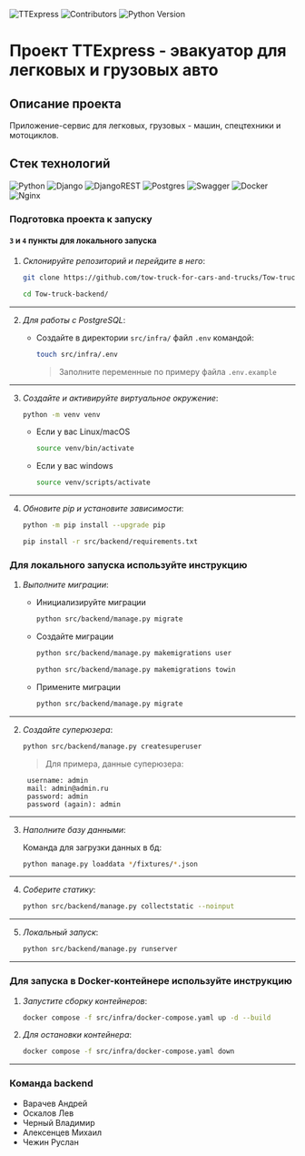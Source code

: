 ![TTExpress](https://github.com/tow-truck-for-cars-and-trucks/Tow-truck-backend/actions/workflows/main.yml/badge.svg) 
![Contributors](https://img.shields.io/github/contributors/tow-truck-for-cars-and-trucks/Tow-truck-backend)
![Python Version](https://img.shields.io/pypi/pyversions/django)


# Проект TTExpress - эвакуатор для легковых и грузовых авто

## Описание проекта
Приложение-сервис для легковых, грузовых - машин, спецтехники и мотоциклов.

## Стек технологий
![Python](https://img.shields.io/badge/python-3670A0?style=for-the-badge&logo=python&logoColor=ffdd54)
![Django](https://img.shields.io/badge/django-%23092E20.svg?style=for-the-badge&logo=django&logoColor=white) ![DjangoREST](https://img.shields.io/badge/DJANGO-REST-ff1709?style=for-the-badge&logo=django&logoColor=white&color=ff1709&labelColor=gray)
![Postgres](https://img.shields.io/badge/postgres-%23316192.svg?style=for-the-badge&logo=postgresql&logoColor=white)
![Swagger](https://img.shields.io/badge/-Swagger-%23Clojure?style=for-the-badge&logo=swagger&logoColor=white)
![Docker](https://img.shields.io/badge/docker-%230db7ed.svg?style=for-the-badge&logo=docker&logoColor=white) ![Nginx](https://img.shields.io/badge/nginx-%23009639.svg?style=for-the-badge&logo=nginx&logoColor=white)


### Подготовка проекта к запуску

#### `3` и `4` пункты для локального запуска

1. *Склонируйте репозиторий и перейдите в него*:

    ```sh
    git clone https://github.com/tow-truck-for-cars-and-trucks/Tow-truck-backend.git
    ```
    ```sh
    cd Tow-truck-backend/
    ```
---
2. *Для работы с PostgreSQL*:

    * Создайте в директории `src/infra/` файл `.env` командой:

        ```sh
        touch src/infra/.env
        ```
        > Заполните переменные по примеру файла `.env.example`
---
3. *Создайте и активируйте виртуальное окружение*:

    ```sh
    python -m venv venv
    ```
    - Если у вас Linux/macOS
        ```sh
        source venv/bin/activate
        ```

    - Если у вас windows
        ```sh
        source venv/scripts/activate
        ```
---
4. *Обновите pip и установите зависимости*:

    ```sh
    python -m pip install --upgrade pip
    ```
    ```sh
    pip install -r src/backend/requirements.txt
    ```

### Для локального запуска используйте инструкцию

1. *Выполните миграции*:

    * Инициализируйте миграции
        ```sh
        python src/backend/manage.py migrate
        ```

    * Создайте миграции
        ```sh
        python src/backend/manage.py makemigrations user
        ```
        ```sh
        python src/backend/manage.py makemigrations towin
        ```

    * Примените миграции
        ```sh
        python src/backend/manage.py migrate
        ```
---
2. *Создайте суперюзера*:

    ```sh
    python src/backend/manage.py createsuperuser
    ```

    > Для примера, данные суперюзера:

        username: admin
        mail: admin@admin.ru
        password: admin
        password (again): admin

---
3. *Наполните базу данными*:

    Команда для загрузки данных в бд:

    ```sh
    python manage.py loaddata */fixtures/*.json
    ```
---
4. *Соберите статику*:
    ```sh
    python src/backend/manage.py collectstatic --noinput
    ```
---
5. *Локальный запуск*:

    ```sh
    python src/backend/manage.py runserver
    ```
---

### Для запуска в Docker-контейнере используйте инструкцию

1. *Запустите сборку контейнеров*:

    ```sh
    docker compose -f src/infra/docker-compose.yaml up -d --build
    ```
2. *Для остановки контейнера*:
    ```sh
    docker compose -f src/infra/docker-compose.yaml down
    ```
---


### Команда backend

- Варачев Андрей
- Оскалов Лев
- Черный Владимир
- Алексенцев Михаил
- Чежин Руслан
